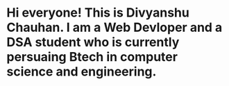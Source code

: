 # Hi everyone! This is Divyanshu Chauhan. I am a Web Devloper and a DSA student who is currently persuaing Btech in computer science and engineering.
